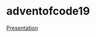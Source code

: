 # adventofcode19

[Presentation](https://carsonoid.github.io/adventofcode19/presentation/presentation.html)
